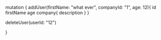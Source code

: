 mutation {
  addUser(firstName: "what ever", companyId: "1", age: 12){
    	id
    	firstName
    	age
    company{
      description
    }
  }
  
  deleteUser(userId: "12") 


  
  
}